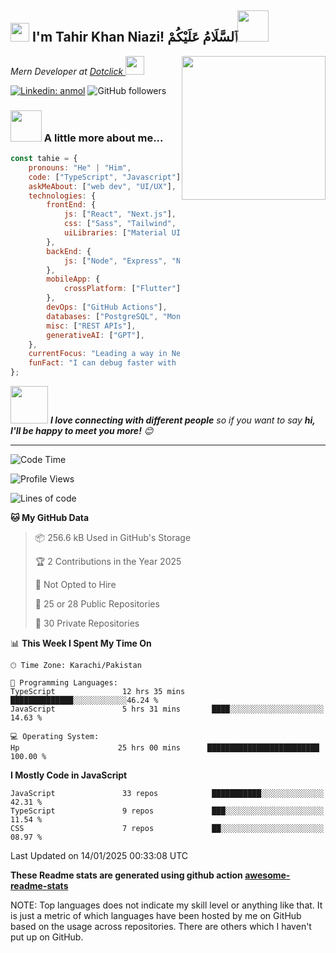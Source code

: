 <h2><img src="https://emojis.slackmojis.com/emojis/images/1531849430/4246/blob-sunglasses.gif?1531849430" width="30"/>  I'm Tahir Khan Niazi! ٱلسَّلَامُ عَلَيْكُمْ<img src="https://media.giphy.com/media/12oufCB0MyZ1Go/giphy.gif" width="50"></h2>
<img align='right' src="https://media.giphy.com/media/M9gbBd9nbDrOTu1Mqx/giphy.gif" width="230">
<p><em>Mern Developer at <a href="https:///">Dotclick
</a><img src="https://media.giphy.com/media/WUlplcMpOCEmTGBtBW/giphy.gif" width="30"> 
</em></p>

[![Linkedin: anmol](https://img.shields.io/badge/-tahir-blue?style=flat-square&logo=Linkedin&logoColor=white&link=https://www.linkedin.com/in/m-tahir-khan-10730a1b4/)](https://www.linkedin.com/in/m-tahir-khan-10730a1b4/)
![GitHub followers](https://img.shields.io/github/followers/tahiee?label=Follow&style=social)


### <img src="https://media.giphy.com/media/VgCDAzcKvsR6OM0uWg/giphy.gif" width="50"> A little more about me...  

```javascript
const tahie = {
    pronouns: "He" | "Him",
    code: ["TypeScript", "Javascript"],
    askMeAbout: ["web dev", "UI/UX"],
    technologies: {
        frontEnd: {
            js: ["React", "Next.js"],
            css: ["Sass", "Tailwind", "Bootstrap"],
            uiLibraries: ["Material UI", "Ant Design", "Chakra UI", "ShadCn"],
        },
        backEnd: {
            js: ["Node", "Express", "NestJS"],
        },
        mobileApp: {
            crossPlatform: ["Flutter"],
        },
        devOps: ["GitHub Actions"],
        databases: ["PostgreSQL", "MongoDB", "Firebase Realtime DB"],
        misc: ["REST APIs"],
        generativeAI: ["GPT"],
    },
    currentFocus: "Leading a way in Next.js",
    funFact: "I can debug faster with a coffee in hand!"
};
```

<img src="https://media.giphy.com/media/LnQjpWaON8nhr21vNW/giphy.gif" width="60"> <em><b>I love connecting with different people</b> so if you want to say <b>hi, I'll be happy to meet you more!</b> 😊</em>

---
<!--START_SECTION:waka-->
![Code Time](http://img.shields.io/badge/Code%20Time-3%2C554%20hrs%2040%20mins-blue)

![Profile Views](http://img.shields.io/badge/Profile%20Views-838-blue)

![Lines of code](https://img.shields.io/badge/From%20Hello%20World%20I%27ve%20Written-6.7%20million%20lines%20of%20code-blue)

**🐱 My GitHub Data** 

> 📦 256.6 kB Used in GitHub's Storage 
 > 
> 🏆 2 Contributions in the Year 2025
 > 
> 🚫 Not Opted to Hire
 > 
> 📜 25 or 28 Public Repositories 
 > 
> 🔑 30 Private Repositories 


📊 **This Week I Spent My Time On** 

```text
🕑︎ Time Zone: Karachi/Pakistan

💬 Programming Languages: 
TypeScript               12 hrs 35 mins      ██████████████░░░░░░░░░░░░46.24 % 
JavaScript               5 hrs 31 mins       ████░░░░░░░░░░░░░░░░░░░░░   14.63 % 

💻 Operating System: 
Hp                      25 hrs 00 mins      █████████████████████████   100.00 % 
```

**I Mostly Code in JavaScript** 

```text
JavaScript               33 repos            ███████████░░░░░░░░░░░░░░   42.31 % 
TypeScript               9 repos             ███░░░░░░░░░░░░░░░░░░░░░░   11.54 % 
CSS                      7 repos             ██░░░░░░░░░░░░░░░░░░░░░░░   08.97 % 
```




 Last Updated on 14/01/2025 00:33:08 UTC
<!--END_SECTION:waka-->

**These Readme stats are generated using github action [awesome-readme-stats](https://github.com/anmol098/waka-readme-stats)**

NOTE: Top languages does not indicate my skill level or anything like that. It is just a metric of which languages have been hosted by me on GitHub based on the usage across repositories. There are others which I haven't put up on GitHub.
